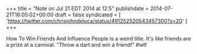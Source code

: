 +++
title = "Note on Jul 21 EDT 2014 at 12:5"
publishdate = 2014-07-21T16:05:02+00:00
draft = false
syndicated = [ 'https://twitter.com/chrisjohndeluca/status/491252520543457300?s=20' ]
+++

How To Win Friends And Influence People is a weird title. It's like friends are a prize at a carnival. "Throw a dart and win a friend!" #wtf
